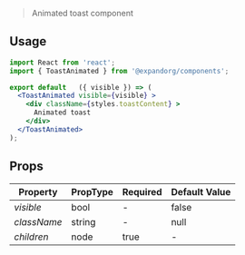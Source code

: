 
> Animated toast component

## Usage

```jsx
import React from 'react';
import { ToastAnimated } from '@expandorg/components';

export default   ({ visible }) => (
  <ToastAnimated visible={visible} >
    <div className={styles.toastContent} >
      Animated toast
    </div>
  </ToastAnimated>
);
```

## Props

| Property     | PropType  | Required | Default Value  |
| ------------ | ----------| -------- | -------------- |
| *visible*    | bool      | -        | false          |
| *className*  | string    | -        | null           |
| *children*   | node      | true     | -              |
